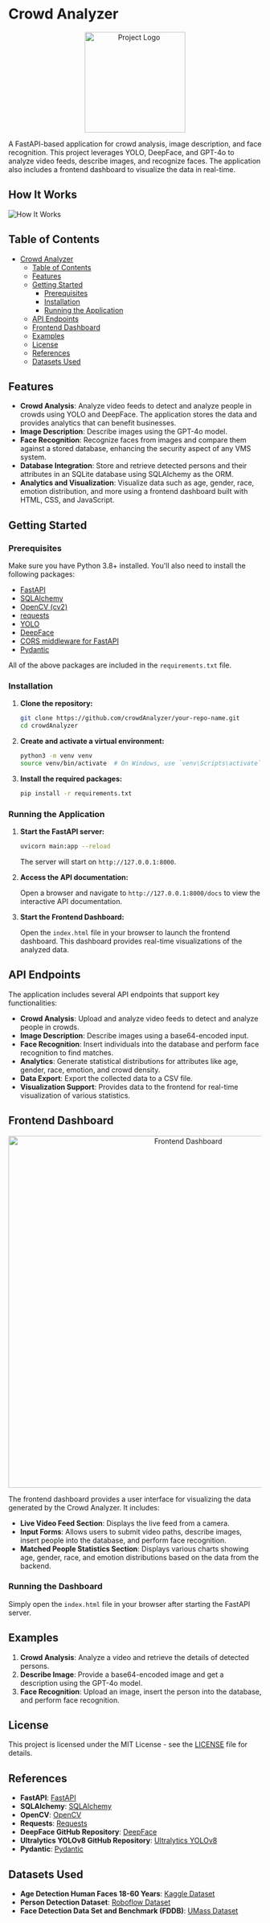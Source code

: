 # Crowd Analyzer

<p align="center">
  <img src="person_images/CA.png" alt="Project Logo" width="200px">
</p>

A FastAPI-based application for crowd analysis, image description, and face recognition. This project leverages YOLO, DeepFace, and GPT-4o to analyze video feeds, describe images, and recognize faces. The application also includes a frontend dashboard to visualize the data in real-time.

## How It Works

![How It Works](person_images/PFunctionality.png)

## Table of Contents

- [Crowd Analyzer](#crowd-analyzer)
  - [Table of Contents](#table-of-contents)
  - [Features](#features)
  - [Getting Started](#getting-started)
    - [Prerequisites](#prerequisites)
    - [Installation](#installation)
    - [Running the Application](#running-the-application)
  - [API Endpoints](#api-endpoints)
  - [Frontend Dashboard](#frontend-dashboard)
  - [Examples](#examples)
  - [License](#license)
  - [References](#references)
  - [Datasets Used](#datasets-used)

## Features

- **Crowd Analysis**: Analyze video feeds to detect and analyze people in crowds using YOLO and DeepFace. The application stores the data and provides analytics that can benefit businesses.
- **Image Description**: Describe images using the GPT-4o model.
- **Face Recognition**: Recognize faces from images and compare them against a stored database, enhancing the security aspect of any VMS system.
- **Database Integration**: Store and retrieve detected persons and their attributes in an SQLite database using SQLAlchemy as the ORM.
- **Analytics and Visualization**: Visualize data such as age, gender, race, emotion distribution, and more using a frontend dashboard built with HTML, CSS, and JavaScript.

## Getting Started

### Prerequisites

Make sure you have Python 3.8+ installed. You'll also need to install the following packages:

- [FastAPI](https://fastapi.tiangolo.com/)
- [SQLAlchemy](https://www.sqlalchemy.org/)
- [OpenCV (cv2)](https://opencv.org/)
- [requests](https://docs.python-requests.org/)
- [YOLO](https://github.com/ultralytics/ultralytics)
- [DeepFace](https://github.com/serengil/deepface)
- [CORS middleware for FastAPI](https://fastapi.tiangolo.com/tutorial/cors/)
- [Pydantic](https://pydantic-docs.helpmanual.io/)

All of the above packages are included in the `requirements.txt` file.

### Installation

1. **Clone the repository:**

   ```bash
   git clone https://github.com/crowdAnalyzer/your-repo-name.git
   cd crowdAnalyzer
   ```

2. **Create and activate a virtual environment:**

   ```bash
   python3 -m venv venv
   source venv/bin/activate  # On Windows, use `venv\Scripts\activate`
   ```

3. **Install the required packages:**

   ```bash
   pip install -r requirements.txt
   ```

### Running the Application

1. **Start the FastAPI server:**

   ```bash
   uvicorn main:app --reload
   ```

   The server will start on `http://127.0.0.1:8000`.

2. **Access the API documentation:**

   Open a browser and navigate to `http://127.0.0.1:8000/docs` to view the interactive API documentation.

3. **Start the Frontend Dashboard:**

   Open the `index.html` file in your browser to launch the frontend dashboard. This dashboard provides real-time visualizations of the analyzed data.

## API Endpoints

The application includes several API endpoints that support key functionalities:

- **Crowd Analysis**: Upload and analyze video feeds to detect and analyze people in crowds.
- **Image Description**: Describe images using a base64-encoded input.
- **Face Recognition**: Insert individuals into the database and perform face recognition to find matches.
- **Analytics**: Generate statistical distributions for attributes like age, gender, race, emotion, and crowd density.
- **Data Export**: Export the collected data to a CSV file.
- **Visualization Support**: Provides data to the frontend for real-time visualization of various statistics.

## Frontend Dashboard

<p align="center">
  <img src="person_images/frontend.png" alt="Frontend Dashboard" width="700px">
</p>

The frontend dashboard provides a user interface for visualizing the data generated by the Crowd Analyzer. It includes:

- **Live Video Feed Section**: Displays the live feed from a camera.
- **Input Forms**: Allows users to submit video paths, describe images, insert people into the database, and perform face recognition.
- **Matched People Statistics Section**: Displays various charts showing age, gender, race, and emotion distributions based on the data from the backend.

### Running the Dashboard

Simply open the `index.html` file in your browser after starting the FastAPI server.

## Examples

1. **Crowd Analysis**: Analyze a video and retrieve the details of detected persons.
2. **Describe Image**: Provide a base64-encoded image and get a description using the GPT-4o model.
3. **Face Recognition**: Upload an image, insert the person into the database, and perform face recognition.

## License

This project is licensed under the MIT License - see the [LICENSE](LICENSE) file for details.

## References

- **FastAPI**: [FastAPI](https://fastapi.tiangolo.com/)
- **SQLAlchemy**: [SQLAlchemy](https://www.sqlalchemy.org/)
- **OpenCV**: [OpenCV](https://opencv.org/)
- **Requests**: [Requests](https://docs.python-requests.org/)
- **DeepFace GitHub Repository**: [DeepFace](https://github.com/serengil/deepface)
- **Ultralytics YOLOv8 GitHub Repository**: [Ultralytics YOLOv8](https://github.com/ultralytics/ultralytics)
- **Pydantic**: [Pydantic](https://pydantic-docs.helpmanual.io/)

## Datasets Used

- **Age Detection Human Faces 18-60 Years**: [Kaggle Dataset](https://www.kaggle.com/datasets/trainingdatapro/age-detection-human-faces-18-60-years?resource=download)
- **Person Detection Dataset**: [Roboflow Dataset](https://universe.roboflow.com/titulacin/person-detection-9a6mk)
- **Face Detection Data Set and Benchmark (FDDB)**: [UMass Dataset](http://vis-www.cs.umass.edu/fddb/)

